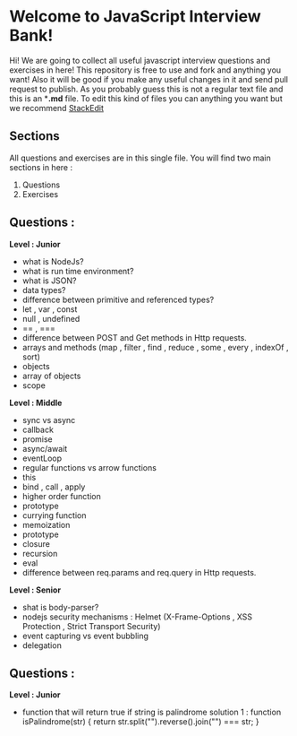 




# Welcome to JavaScript Interview Bank!

Hi! We are going to collect all useful javascript interview questions and exercises in here!
This repository is free to use and fork and anything you want!
Also it will be good if you make any useful changes in it and send pull request to publish.
As you probably guess this is not a regular text file and this is an ***.md** file.  To edit this kind of files you can anything you want but we recommend [StackEdit](https://stackedit.io/)

## Sections

All questions and exercises are in this single file.
You will find two main sections in here :

 1. Questions
 2. Exercises

## Questions :

**Level : Junior**

 - what is NodeJs?
 - what is run time environment?
 - what is JSON?
 - data types?
 - difference between primitive and referenced types?
 - let , var , const
 - null , undefined
 - == , ===
 - difference between POST and Get methods in Http requests.
 - arrays and methods (map , filter , find , reduce , some , every , indexOf , sort)
 - objects
 - array of objects
 - scope

**Level : Middle**

 - sync vs async
 - callback
 - promise
 - async/await
 - eventLoop
 - regular functions vs arrow functions
 - this
 - bind , call , apply
 - higher order function
 - prototype
 - currying function
 - memoization
 - prototype
 - closure
 - recursion
 - eval
 - difference between req.params and req.query in Http requests.
 
 **Level : Senior**
 
 - shat is body-parser?
 - nodejs security mechanisms : Helmet (X-Frame-Options , XSS Protection , Strict Transport Security)
 - event capturing vs event bubbling
 - delegation

## Questions :

 **Level : Junior**
- function that will return true if string is palindrome
		solution 1 :
			function isPalindrome(str) {
			return str.split("").reverse().join("") === str;
			}